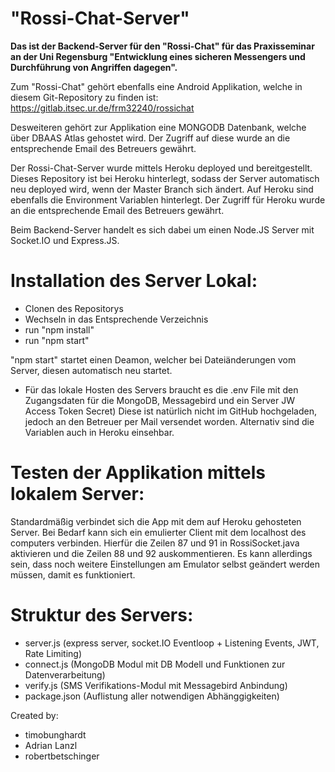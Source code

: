 # "Rossi-Chat-Server" 

**Das ist der Backend-Server für den "Rossi-Chat" für das Praxisseminar an der Uni Regensburg  "Entwicklung eines sicheren Messengers und Durchführung von Angriffen dagegen".**

Zum "Rossi-Chat" gehört ebenfalls eine Android Applikation, welche in diesem Git-Repository zu finden ist: https://gitlab.itsec.ur.de/frm32240/rossichat




Desweiteren gehört zur Applikation eine MONGODB Datenbank, welche über DBAAS Atlas gehostet wird. Der Zugriff auf diese wurde an die entsprechende Email des Betreuers gewährt.

Der Rossi-Chat-Server wurde mittels Heroku deployed und bereitgestellt. Dieses Repository ist bei Heroku hinterlegt, sodass der Server automatisch neu deployed wird, wenn der Master Branch sich ändert. Auf Heroku sind ebenfalls die Environment Variablen hinterlegt. Der Zugriff für Heroku wurde an die entsprechende Email des Betreuers gewährt.

Beim Backend-Server handelt es sich dabei um einen Node.JS Server mit Socket.IO und Express.JS.

# Installation des Server Lokal:

* Clonen des Repositorys
* Wechseln in das Entsprechende Verzeichnis
* run "npm install"
* run "npm start" 

"npm start" startet einen Deamon, welcher bei Dateiänderungen vom Server, diesen automatisch neu startet. 

* Für das lokale Hosten des Servers braucht es die .env File mit den Zugangsdaten für die MongoDB, Messagebird und ein Server JW Access Token Secret) Diese ist natürlich nicht im GitHub hochgeladen, jedoch an den Betreuer per Mail versendet worden. Alternativ sind die Variablen auch in Heroku einsehbar.

# Testen der Applikation mittels lokalem Server:

Standardmäßig verbindet sich die App mit dem auf Heroku gehosteten Server. Bei Bedarf kann sich ein emulierter Client mit dem localhost des computers verbinden. Hierfür die Zeilen 87 und 91 in RossiSocket.java aktivieren und die Zeilen 88 und 92 auskommentieren. Es kann allerdings sein, dass noch weitere Einstellungen am Emulator selbst geändert werden müssen, damit es funktioniert.

# Struktur des Servers:

* server.js (express server, socket.IO Eventloop + Listening Events, JWT, Rate Limiting)
* connect.js (MongoDB Modul mit DB Modell und Funktionen zur Datenverarbeitung)
* verify.js (SMS Verifikations-Modul mit Messagebird Anbindung)
* package.json (Auflistung aller notwendigen Abhänggigkeiten)

Created by:
 - timobunghardt
 - Adrian Lanzl 
 - robertbetschinger
